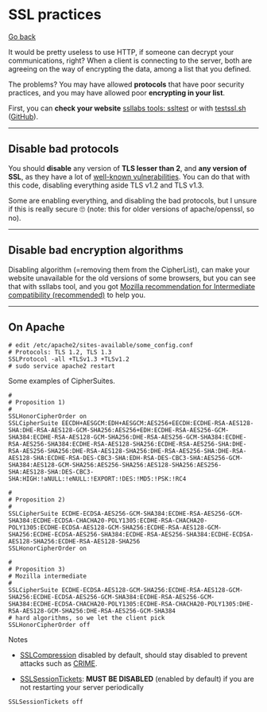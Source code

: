# SSL practices

[Go back](../index.md#security)

It would be pretty useless to use HTTP, if someone can decrypt your communications, right? When a client is connecting to the server, both are agreeing on the way of encrypting the data, among a list that you defined.

The problems? You may have allowed **protocols** that have poor security practices, and you may have allowed poor **encrypting in your list**.

First, you can **check your website** [ssllabs tools: ssltest](https://dev.ssllabs.com/ssltest/index.html) or with [testssl.sh](https://testssl.sh/) ([GitHub](https://github.com/drwetter/testssl.sh)).

<hr class="sl">

## Disable bad protocols

You should **disable** any version of **TLS lesser than 2**, and **any version of SSL**, as they have a lot of [well-known vulnerabilities](https://en.wikipedia.org/wiki/Transport_Layer_Security#Attacks_against_TLS/SSL). You can do that with this code, disabling everything aside TLS v1.2 and TLS v1.3.

Some are enabling everything, and disabling the bad protocols, but I unsure if this is really secure 🙄 (note: this for older versions of apache/openssl, so no).

<hr class="sr">

## Disable bad encryption algorithms

Disabling algorithm (=removing them from the CipherList), can make your website unavailable for the old versions of some browsers, but you can see that with ssllabs tool, and you got [Mozilla recommendation for Intermediate compatibility (recommended)](https://wiki.mozilla.org/Security/Server_Side_TLS) to help you.

<hr class="sl">

## On Apache

```apacheconf
# edit /etc/apache2/sites-available/some_config.conf
# Protocols: TLS 1.2, TLS 1.3
SSLProtocol -all +TLSv1.3 +TLSv1.2
# sudo service apache2 restart
```

Some examples of CipherSuites.

```apacheconf
#
# Proposition 1)
#
SSLHonorCipherOrder on
SSLCipherSuite EECDH+AESGCM:EDH+AESGCM:AES256+EECDH:ECDHE-RSA-AES128-SHA:DHE-RSA-AES128-GCM-SHA256:AES256+EDH:ECDHE-RSA-AES256-GCM-SHA384:ECDHE-RSA-AES128-GCM-SHA256:DHE-RSA-AES256-GCM-SHA384:ECDHE-RSA-AES256-SHA384:ECDHE-RSA-AES128-SHA256:ECDHE-RSA-AES256-SHA:DHE-RSA-AES256-SHA256:DHE-RSA-AES128-SHA256:DHE-RSA-AES256-SHA:DHE-RSA-AES128-SHA:ECDHE-RSA-DES-CBC3-SHA:EDH-RSA-DES-CBC3-SHA:AES256-GCM-SHA384:AES128-GCM-SHA256:AES256-SHA256:AES128-SHA256:AES256-SHA:AES128-SHA:DES-CBC3-SHA:HIGH:!aNULL:!eNULL:!EXPORT:!DES:!MD5:!PSK:!RC4

#
# Proposition 2)
#
SSLCipherSuite ECDHE-ECDSA-AES256-GCM-SHA384:ECDHE-RSA-AES256-GCM-SHA384:ECDHE-ECDSA-CHACHA20-POLY1305:ECDHE-RSA-CHACHA20-POLY1305:ECDHE-ECDSA-AES128-GCM-SHA256:ECDHE-RSA-AES128-GCM-SHA256:ECDHE-ECDSA-AES256-SHA384:ECDHE-RSA-AES256-SHA384:ECDHE-ECDSA-AES128-SHA256:ECDHE-RSA-AES128-SHA256
SSLHonorCipherOrder on

#
# Proposition 3)
# Mozilla intermediate
#
SSLCipherSuite ECDHE-ECDSA-AES128-GCM-SHA256:ECDHE-RSA-AES128-GCM-SHA256:ECDHE-ECDSA-AES256-GCM-SHA384:ECDHE-RSA-AES256-GCM-SHA384:ECDHE-ECDSA-CHACHA20-POLY1305:ECDHE-RSA-CHACHA20-POLY1305:DHE-RSA-AES128-GCM-SHA256:DHE-RSA-AES256-GCM-SHA384
# hard algorithms, so we let the client pick
SSLHonorCipherOrder off
```

Notes

* [SSLCompression](https://httpd.apache.org/docs/trunk/mod/mod_ssl.html#sslcompression) disabled by default, should stay disabled to prevent attacks such as [CRIME](https://en.wikipedia.org/wiki/CRIME).

* [SSLSessionTickets](https://httpd.apache.org/docs/trunk/mod/mod_ssl.html#sslsessiontickets): **MUST BE DISABLED** (enabled by default) if you are not restarting your server periodically

```apacheconf
SSLSessionTickets off
```